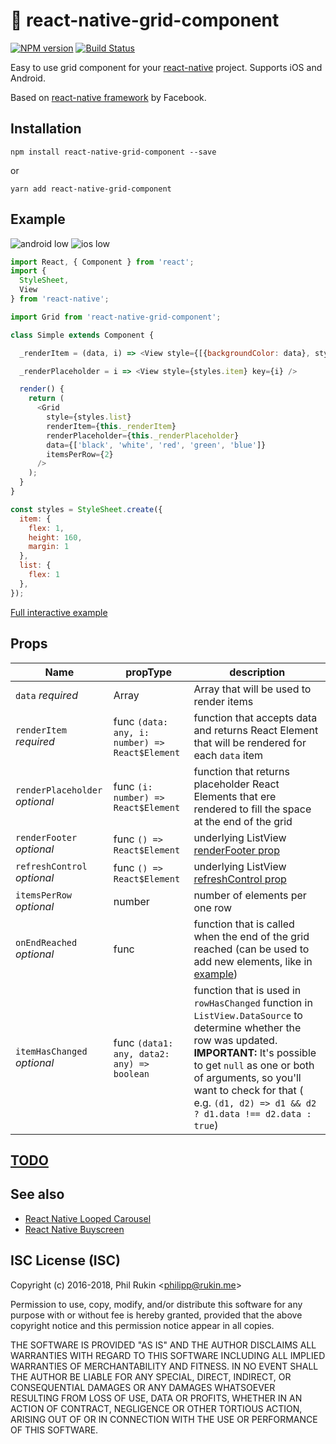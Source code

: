 # :black_square_button: react-native-grid-component

[![NPM version](http://img.shields.io/npm/v/react-native-grid-component.svg?style=flat)](https://www.npmjs.com/package/react-native-grid-component)
[![Build Status](https://travis-ci.org/phil-r/react-native-grid-component.svg)](https://travis-ci.org/phil-r/react-native-grid-component)

Easy to use grid component for your [react-native](https://github.com/facebook/react-native/) project. Supports iOS and Android.

Based on [react-native framework](https://github.com/facebook/react-native/) by Facebook.

## Installation

```
npm install react-native-grid-component --save
```

or

```
yarn add react-native-grid-component
```

## Example

![android low](https://cloud.githubusercontent.com/assets/577316/18456263/d6b977e2-794f-11e6-878f-5737355111ac.gif) ![ios low](https://cloud.githubusercontent.com/assets/577316/18456262/d6b7a39a-794f-11e6-8587-06757dc42e14.gif)

```js
import React, { Component } from 'react';
import {
  StyleSheet,
  View
} from 'react-native';

import Grid from 'react-native-grid-component';

class Simple extends Component {

  _renderItem = (data, i) => <View style={[{backgroundColor: data}, styles.item]} key={i}/>

  _renderPlaceholder = i => <View style={styles.item} key={i} />

  render() {
    return (
      <Grid
        style={styles.list}
        renderItem={this._renderItem}
        renderPlaceholder={this._renderPlaceholder}
        data={['black', 'white', 'red', 'green', 'blue']}
        itemsPerRow={2}
      />
    );
  }
}

const styles = StyleSheet.create({
  item: {
    flex: 1,
    height: 160,
    margin: 1
  },
  list: {
    flex: 1
  },
});

```

[Full interactive example](https://snack.expo.io/@phil/react-native-grid-component-example)

## Props

Name | propType | description
--- | --- | ---
`data` *required*  | Array | Array that will be used to render items
`renderItem` *required*  | func `(data: any, i: number) => React$Element` | function that accepts data and returns React Element that will be rendered for each `data` item
`renderPlaceholder` *optional* | func `(i: number) => React$Element` | function that returns placeholder React Elements that ere rendered to fill the space at the end of the grid
`renderFooter` *optional* | func `() => React$Element` | underlying ListView [renderFooter prop](https://facebook.github.io/react-native/docs/listview.html#renderfooter)
`refreshControl` *optional* | func `() => React$Element` | underlying ListView [refreshControl prop](https://facebook.github.io/react-native/docs/refreshcontrol.html)
`itemsPerRow` *optional* | number | number of elements per one row
`onEndReached` *optional* | func | function that is called when the end of the grid reached (can be used to add new elements, like in [example](Examples/Simple))
`itemHasChanged` *optional* | func `(data1: any, data2: any) => boolean` | function that is used in `rowHasChanged` function in `ListView.DataSource` to determine whether the row was updated. **IMPORTANT:** It's possible to get `null` as one or both of arguments, so you'll want to check for that ( e.g. `(d1, d2) => d1 && d2 ? d1.data !== d2.data : true`)


## [TODO](https://github.com/phil-r/react-native-grid-component/projects/1)



## See also
 - [React Native Looped Carousel](https://github.com/appintheair/react-native-looped-carousel)
 - [React Native Buyscreen](https://github.com/appintheair/react-native-buyscreen)


ISC License (ISC)
-------

Copyright (c) 2016-2018, Phil Rukin <<philipp@rukin.me>>

Permission to use, copy, modify, and/or distribute this software for any purpose with or without fee is hereby granted, provided that the above copyright notice and this permission notice appear in all copies.

THE SOFTWARE IS PROVIDED "AS IS" AND THE AUTHOR DISCLAIMS ALL WARRANTIES WITH REGARD TO THIS SOFTWARE INCLUDING ALL IMPLIED WARRANTIES OF MERCHANTABILITY AND FITNESS. IN NO EVENT SHALL THE AUTHOR BE LIABLE FOR ANY SPECIAL, DIRECT, INDIRECT, OR CONSEQUENTIAL DAMAGES OR ANY DAMAGES WHATSOEVER RESULTING FROM LOSS OF USE, DATA OR PROFITS, WHETHER IN AN ACTION OF CONTRACT, NEGLIGENCE OR OTHER TORTIOUS ACTION, ARISING OUT OF OR IN CONNECTION WITH THE USE OR PERFORMANCE OF THIS SOFTWARE.
